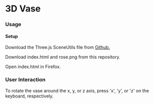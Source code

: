 # 3D Vase


### Usage ### 

#### Setup ####

Download the Three.js SceneUtils file from <a href="https://github.com/mrdoob/three.js/blob/master/examples/js/utils/SceneUtils.js">Github.</a>


Download index.html and rose.png from this repository.

Open index.html in Firefox.


### User Interaction ### 

To rotate the vase around the x, y, or z axis, press 'x', 'y', or 'z' on the keyboard, respectively.
